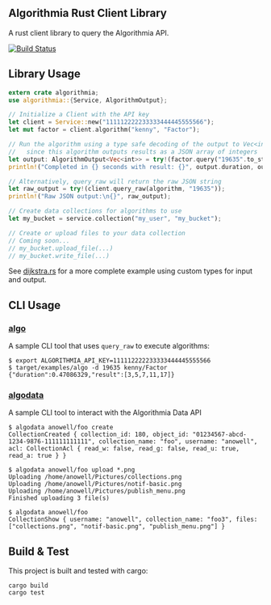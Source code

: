 Algorithmia Rust Client Library
-------------------------------

A rust client library to query the Algorithmia API.

[![Build Status](https://travis-ci.org/anowell/algorithmia_rust.svg)](https://travis-ci.org/anowell/algorithmia_rust)

## Library Usage

```rust
extern crate algorithmia;
use algorithmia::{Service, AlgorithmOutput};

// Initialize a Client with the API key
let client = Service::new("111112222233333444445555566");
let mut factor = client.algorithm("kenny", "Factor");

// Run the algorithm using a type safe decoding of the output to Vec<int>
//   since this algorithm outputs results as a JSON array of integers
let output: AlgorithmOutput<Vec<int>> = try!(factor.query("19635".to_string()));
println!("Completed in {} seconds with result: {}", output.duration, output.result);

// Alternatively, query_raw will return the raw JSON string
let raw_output = try!(client.query_raw(algorithm, "19635"));
println!("Raw JSON output:\n{}", raw_output);

// Create data collections for algorithms to use
let my_bucket = service.collection("my_user", "my_bucket");

// Create or upload files to your data collection
// Coming soon...
// my_bucket.upload_file(...)
// my_bucket.write_file(...)
```

See [dijkstra.rs](examples/dijkstra.rs) for a more complete example using custom types for input and output.


## CLI Usage

### [algo](src/bin/algo.rs)

A sample CLI tool that uses `query_raw` to execute algorithms:

    $ export ALGORITHMIA_API_KEY=111112222233333444445555566
    $ target/examples/algo -d 19635 kenny/Factor
    {"duration":0.47086329,"result":[3,5,7,11,17]}

### [algodata](src/bin/algodata.rs)

A sample CLI tool to interact with the Algorithmia Data API

    $ algodata anowell/foo create
    CollectionCreated { collection_id: 180, object_id: "01234567-abcd-1234-9876-111111111111", collection_name: "foo", username: "anowell", acl: CollectionAcl { read_w: false, read_g: false, read_u: true, read_a: true } }

    $ algodata anowell/foo upload *.png
    Uploading /home/anowell/Pictures/collections.png
    Uploading /home/anowell/Pictures/notif-basic.png
    Uploading /home/anowell/Pictures/publish_menu.png
    Finished uploading 3 file(s)

    $ algodata anowell/foo
    CollectionShow { username: "anowell", collection_name: "foo3", files: ["collections.png", "notif-basic.png", "publish_menu.png"] }


## Build & Test

This project is built and tested with cargo:

    cargo build
    cargo test

